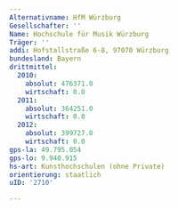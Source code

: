 ```yaml
---
Alternativname: HfM Würzburg
Gesellschafter: ''
Name: Hochschule für Musik Würzburg
Träger: ''
addi: Hofstallstraße 6-8, 97070 Würzburg
bundesland: Bayern
drittmittel:
  2010:
    absolut: 476371.0
    wirtschaft: 0.0
  2011:
    absolut: 364251.0
    wirtschaft: 0.0
  2012:
    absolut: 399727.0
    wirtschaft: 0.0
gps-la: 49.795.054
gps-lo: 9.940.915
hs-art: Kunsthochschulen (ohne Private)
orientierung: staatlich
uID: '2710'

---
```


